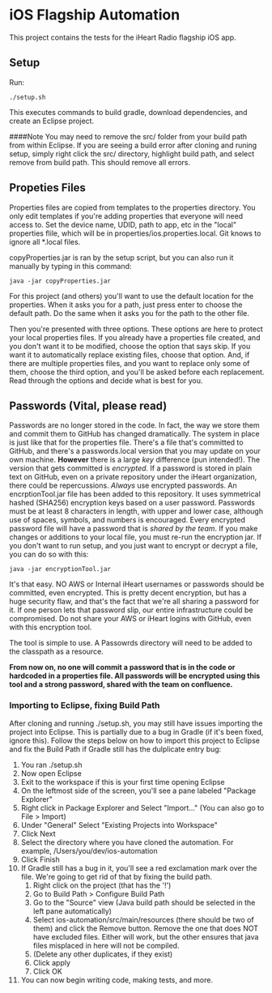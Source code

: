 # iOS Flagship Automation
This project contains the tests for the iHeart Radio flagship iOS app. 

## Setup 
Run:

	./setup.sh
	
This executes commands to build gradle, download dependencies, and create an Eclipse project. 

####Note
You may need to remove the src/ folder from your build path from within Eclipse. If you are seeing a build error after cloning and runing setup, simply right click the src/ directory, highlight build path, and select remove from build path. This should remove all errors.

## Propeties Files
Properties files are copied from templates to the properties directory. You only edit templates if you're adding properties that everyone will need access to. Set the device name, UDID, path to app, etc in the "local" properties flile, which will be in properties/ios.properties.local. Git knows to ignore all *.local files.

copyProperties.jar is ran by the setup script, but you can also run it manually by typing in this command:

	java -jar copyProperties.jar
	

For this project (and others) you'll want to use the default location for the properties. When it asks you for a path, just press enter to choose the default path. Do the same when it asks you for the path to the other file.

Then you're presented with three options. These options are here to protect your local properties files. If you already have a properties file created, and you don't want it to be modified, choose the option that says skip. If you want it to automatically replace existing files, choose that option. And, if there are multiple properties files, and you want to replace only some of them, choose the third option, and you'll be asked before each replacement. Read through the options and decide what is best for you. 



## Passwords (Vital, please read)
Passwords are no longer stored in the code. In fact, the way we store them and commit them to GitHub has changed dramatically. The system in place is just like that for the properties file. There's a file that's committed to GitHub, and there's a passwords.local version that you may update on your own machine. **However** there is a large *key* difference (pun intended!). The version that gets committed is *encrypted*. If a password is stored in plain text on GitHub, even on a private repository under the iHeart organization, there could be repercussions. *Always* use encrypted passwords. An encrptionTool.jar file has been added to this repository. It uses symmetrical hashed (SHA256) encryption keys based on a user password. Passwords must be at least 8 characters in length, with upper and lower case, although use of spaces, symbols, and numbers is encouraged. Every encrypted password file will have a password that is *shared by the team*. If you make changes or additions to your local file, you must re-run the encryption jar. If you don't want to run setup, and you just want to encrypt or decrypt a file, you can do so with this:

	java -jar encryptionTool.jar
	
It's that easy. NO AWS or Internal iHeart usernames or passwords should be committed, even encrypted. This is pretty decent encryption, but has a huge security flaw, and that's the fact that we're all sharing a password for it. If one person lets that password slip, our entire infrastructure could be compromised. Do not share your AWS or iHeart logins with GitHub, even with this encryption tool.

The tool is simple to use. A Passowrds directory will need to be added to the classpath as a resource. 

**From now on, no one will commit a password that is in the code or hardcoded in a properties file. All passwords will be encrypted using this tool and a strong password, shared with the team on confluence.**



### Importing to Eclipse, fixing Build Path

After cloning and running ./setup.sh, you may still have issues importing the project into Eclipse. This is partially due to a bug in Gradle (if it's been fixed, ignore this). Follow the steps below on how to import this project to Eclipse and fix the Build Path if Gradle still has the dulplicate entry bug:

1. You ran ./setup.sh
2. Now open Eclipse
3. Exit to the workspace if this is your first time opening Eclipse
4. On the leftmost side of the screen, you'll see a pane labeled "Package Explorer"
5. Right click in Package Explorer and Select "Import…" (You can also go to File > Import)
6. Under "General" Select "Existing Projects into Workspace"
7. Click Next
8. Select the directory where you have cloned the automation. For example, /Users/you/dev/ios-automation
9. Click Finish
10. If Gradle still has a bug in it, you'll see a red exclamation mark over the file. We're going to get rid of that by fixing the build path.
	1. Right click on the project (that has the '!')
	2. Go to Build Path > Configure Build Path
	3. Go to the "Source" view (Java build path should be selected in the left pane automatically)
	4. Select ios-automation/src/main/resources (there should be two of them) and click the Remove button. Remove the one that does NOT have excluded files. Either will work, but the other ensures that java files misplaced in here will not be compiled. 
	5. (Delete any other duplicates, if they exist)
	6. Click apply
	7. Click OK
11. You can now begin writing code, making tests, and more. 